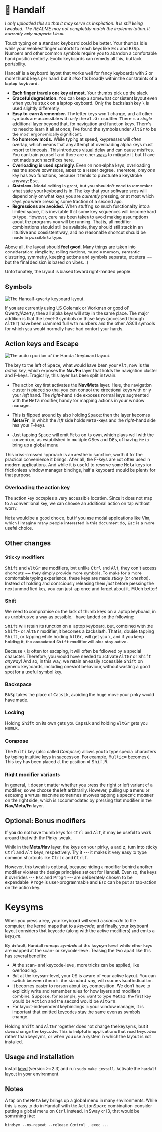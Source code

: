 # 🧙 Handalf

*I only uploaded this so that it may serve as inspiration. It is still 
being tweaked. The README may not completely match the implementation. 
It currently only supports Linux.*

Touch typing on a standard keyboard could be better. Your thumbs idle 
while your weakest finger contorts to reach keys like <kbd>Esc</kbd> and 
<kbd>BkSp</kbd>. Numbers and other common symbols require you to abandon 
a comfortable hand position entirely. Exotic keyboards can remedy all 
this, but lack portability.

Handalf is a keyboard layout that works well for fancy keyboards with 2 
or more thumb keys per hand, but it *also* fits broadly within the 
constraints of a laptop keyboard.

-   **Each finger travels one key at most.** Your thumbs pick up the 
    slack.
-   **Graceful degradation.** You can keep a somewhat consistent layout 
    even when you're stuck on a laptop keyboard. Only the backslash key 
    <kbd>\\</kbd> is used slightly differently.
-   **Easy to learn & remember.** The letter keys won't change, and all 
    other symbols are accessible with *only* the <kbd>AltGr</kbd> 
    modifier. There is a *single* additional layer beyond that, for 
    navigation and function keys. There's no need to learn it all at 
    once; I've found the symbols under <kbd>AltGr</kbd> to be the most 
    ergonomically significant.
-   **No homerow mods.** While typing at speed, keypresses will often 
    overlap, which means that any attempt at overloading alpha keys must 
    resort to timeouts. This introduces [visual delay][pftwp] and can 
    cause misfires. You can train yourself and there are other 
    [ways][urob] to mitigate it, but I have not made such sacrifices 
    here.
-   **Overloading is used sparingly.** Even on non-alpha keys, 
    overloading has the above downsides, albeit to a lesser degree. 
    Therefore, only *one* key has two functions, because it tends to 
    punctuate a keystroke anyway: <kbd>Esc</kbd>.
-   **Stateless.** Modal editing is great, but you shouldn't need to 
    remember what state your keyboard is in. The key that your software 
    sees will depend only on what keys you are *currently* pressing, or 
    at most which keys you were pressing some fraction of a second ago.
-   **Regressions are avoided.** When stuffing so much functionality 
    into a limited space, it is inevitable that some key sequences will 
    become hard to type. However, care has been taken to avoid making 
    assumptions about the programs you will be running. That is, all 
    modifier combinations should still be available, they should still 
    stack in an intuitive and consistent way, and no reasonable shortcut 
    should be made impossible to type.

Above all, the layout should **feel good**. Many things are taken into 
consideration: simplicity, rolling motions, muscle memory, semantic 
clustering, symmetry, keeping actions and symbols separate, etcetera --- 
but the final decision is based on vibes. :)

Unfortunately, the layout is biased toward right-handed people.


## Symbols

![The Handalf-qwerty keyboard layout.](kb-qwerty.svg)

If you are currently using US Colemak or Workman or good ol' 
Qwerty/Azerty, then all alpha keys will stay in the same place. The 
major addition is that the Level-3 symbols on those keys (accessed 
through <kbd>AltGr</kbd>) have been crammed full with numbers and the 
other ASCII symbols for which you would normally have had contort your 
hands.

<!-- Because AltGr is pressed with your right-hand thumb, the left-hand 
side of the keyboard is preferred for things like parentheses, while the 
number pad can now be operated entirely with your right-hand. -->


## Action keys and Escape

![The action portion of the Handalf keyboard layout.](kb-action.svg)

The key to the left of <kbd>Space</kbd>, what would have been your 
<kbd>Alt</kbd>, now is the *action* key, which exposes the **Nav/Fn** 
layer that holds the navigation cluster and F-keys. Tragically, this 
layer has been split in twain.

[^1]: *Meta* is also sometimes referred to as the *Super*, *Windows*, 
*OS* or *GUI*-key.

- The action key first activates the **Nav/Meta** layer. Here, the 
  navigation cluster is placed so that you can control the directional 
  keys with only your *left* hand. The *right*-hand side exposes normal 
  keys augmented with the <kbd>Meta</kbd> modifier, handy for mapping 
  actions in your window manager.

- This is flipped around by also holding <kbd>Space</kbd>: then the 
  layer becomes **Meta/Fn**, in which the *left* side holds 
  <kbd>Meta</kbd>-keys and the *right*-hand side has your F-keys.

- Just tapping <kbd>Space</kbd> will emit <kbd>Meta</kbd> on its own, 
  which plays well with the convention, as established in multiple OSes 
  and DEs, of having <kbd>Meta</kbd> bring up a global menu.

This criss-crossed approach is an aesthetic sacrifice, worth it for the 
practical convenience it brings. After all, the F-keys are not often 
used in modern applications. And while it is useful to reserve some 
<kbd>Meta</kbd> keys for frictionless window manager bindings, half a 
keyboard should be plenty for that purpose.

<!--
<kbd>Space</kbd>, being a thumb key and having no associations with any 
other modifier, is the obvious choice for switching between these two 
half-layers.
-->


### Overloading the action key

The action key occupies a very accessible location. Since it does not 
map to a conventional key, we can choose an additional action on tap 
without worry.

<kbd>Meta</kbd> would be a good choice, but if you use modal 
applications like Vim, which I imagine many people interested in this 
document do, <kbd>Esc</kbd> is a more useful choice.


## Other changes

### Sticky modifiers

<kbd>Shift</kbd> and <kbd>AltGr</kbd> are modifiers, but unlike 
<kbd>Ctrl</kbd> and <kbd>Alt</kbd>, they don't access shortcuts --- they 
simply provide more symbols. To make for a more comfortable typing 
experience, these keys are made *sticky* (or *oneshot*). Instead of 
holding and consciously releasing them *just* before pressing the next 
unmodified key, you can just tap once and forget about it. MUch better!


### Shift

We need to compromise on the lack of thumb keys on a laptop keyboard, in 
as unobtrusive a way as possible. I have landed on the following:

<kbd>Shift</kbd> will retain its function on a laptop keyboard, but, 
combined with the <kbd>Shift</kbd>- or <kbd>AltGr</kbd> modifier, it 
becomes a backslash. That is, double tapping <kbd>Shift</kbd>, or 
tapping while holding <kbd>AltGr</kbd>, will get you `\`, and if you 
keep holding it, the associated <kbd>Shift</kbd> modifier will also stay 
active.

Because `\` is often for escaping, it will often be followed by a 
special character. Therefore, you would have needed to activate 
<kbd>AltGr</kbd> or <kbd>Shift</kbd> *anyway*! And so, in this way, we 
retain an easily accessible <kbd>Shift</kbd> on generic keyboards, 
including oneshot behaviour, without wasting a good spot for a useful 
symbol key.


### Backspace

<kbd>BkSp</kbd> takes the place of <kbd>CapsLk</kbd>, avoiding the huge 
move your pinky would have made.


### Locking

Holding <kbd>Shift</kbd> on its own gets you <kbd>CapsLk</kbd> and 
holding <kbd>AltGr</kbd> gets you <kbd>NumLk</kbd>.


### Compose

The <kbd>Multi</kbd> key (also called *Compose*) allows you to type 
special characters by typing intuitive keys in succession. For example, 
<kbd>Multi</kbd><kbd>c</kbd><kbd>=</kbd> becomes `€`. This key has been 
placed at the position of <kbd>ShiftR</kbd>.


### Right modifier variants

In general, it doesn't matter whether you press the right or left 
variant of a modifier, so we choose the left arbitrarily. However, 
pulling up a menu or escaping a virtual machine sometimes involves 
tapping a specific modifier on the right side, which is accommodated by 
pressing that modifier in the **Nav/Meta/Fn** layer.

<!--
You will often need a decimal point while typing numbers, but it is 
cumbersome to exit the symbol layer just to grab one and return. The 
same holds for the underscore when typing in all-caps. For this reason, 
double-tapping <kbd>Space</kbd> while holding <kbd>AltGr</kbd> will emit 
a decimal point (resulting in `.` or `,` depending on your locale), and 
doing so while holding <kbd>Shift</kbd> will emit an underscore `_`. 
**(TODO)**
-->
<!--
You will usually use the arrows in the **Nav/Meta** layer while typing a 
sentence, but if you continue typing quickly, the **Meta** portion may 
still be active. For this reason, the right half will be disabled when 
pressing something in the **Nav/Meta** layer some milliseconds after 
using the arrow keys. **(TODO)**
-->

## Optional: Bonus modifiers

If you do not have thumb keys for <kbd>Ctrl</kbd> and <kbd>Alt</kbd>, it 
may be useful to work around that with the Pinky tweak.

While in the **Meta/Nav** layer, the keys on your pinky, <kbd>a</kbd> 
and <kbd>z</kbd>, turn into sticky <kbd>Ctrl</kbd> and <kbd>Alt</kbd> 
keys, respectively. Try it --- it makes it very easy to type common 
shortcuts like <kbd>Ctrl</kbd><kbd>c</kbd> and 
<kbd>Ctrl</kbd><kbd>f</kbd>.

However, this tweak is optional, because hiding a modifier behind 
another modifier violates the design principles set out for Handalf. 
Even so, the keys it overrides --- <kbd>Esc</kbd> and <kbd>Prog4</kbd> 
--- are deliberately chosen to be expendable: <kbd>Prog4</kbd> is 
user-programmable and <kbd>Esc</kbd> can be put as tap-action on the 
action key.


# Keysyms

When you press a key, your keyboard will send a *scancode* to the 
computer; the kernel maps that to a *keycode*; and finally, your 
keyboard layout considers that keycode (along with the active modifiers) 
and emits a *keysym*.

By default, Handalf remaps *symbols* at this keysym level, while other 
keys are mapped at the scan- or keycode-level. Teasing the two apart 
like this has several benefits:

- At the scan- and keycode-level, more tricks can be applied, like 
  overloading.
- But at the keysym-level, your OS is aware of your active layout. You 
  can switch between them in the standard way, with some visual 
  indication.
- It becomes easier to reason about key composition. We don't have to 
  explicitly write and remember rules for how layers and modifiers 
  combine. Suppose, for example, you want to type 
  <kbd>Meta</kbd><kbd>1</kbd>: the first key would be <kbd>Action</kbd> 
  and the second would be <kbd>AltGr</kbd><kbd>n</kbd>.
- For layout-independent keybindings in your window manager, it is 
  important that emitted keycodes stay the same even as symbols change.

Holding <kbd>Shift</kbd> and <kbd>AltGr</kbd> together does not change 
the keysyms, but it does change the keycode. This is helpful in 
applications that read keycodes rather than keysyms, or when you use a 
system in which the layout is not installed.


## Usage and installation

Install [keyd](https://github.com/rvaiya/keyd) (version >=2.3) and run 
`sudo make install`. Activate the `handalf` layout in your environment.


## Notes

A tap on the <kbd>Meta</kbd> key brings up a global menu in many 
environments. While this is easy to do in Handalf with the 
<kbd>Action</kbd><kbd>Space</kbd> combination, consider putting a global 
menu on <kbd>Ctrl</kbd> instead. In Sway or i3, that would be something 
like:

    bindsym --no-repeat --release Control_L exec ...

<!--
## Other

[Seniply] and [Callum] have similar goals: limited keys and no home-row 
mods.

# Consideration for the thumb keys

-   All thumb keys except space are modifiers or layer keys, because you 
    have full range of motion with the rest of your fingers while 
    holding them.
-   Since we avoid crazy modifier combinations, `sym` and `shift` never 
    make sense to press together. Therefore, they should be on the same 
    finger.
-   `space` should be opposite from  `shift` and `sym`, so that you can 
    still use it while in their respective modes.

-->

<!-- Reading -->
[Preconditions-Guide]: https://precondition.github.io/home-row-mods
[Urob]: https://github.com/urob/zmk-config#timeless-homerow-mods
<!-- About visual latency -->
[pftwp]: https://pavelfatin.com/typing-with-pleasure/#human-side

<!-- Layouts -->
[Colemak-DH]: https://colemakmods.github.io/mod-dh/
[Workman]: https://workmanlayout.org/

<!-- More layouts -->
[Seniply]: https://stevep99.github.io/seniply/
[Callum]: https://github.com/callum-oakley/qmk_firmware/tree/master/users/callum
[Miryoku]: https://github.com/manna-harbour/miryoku
